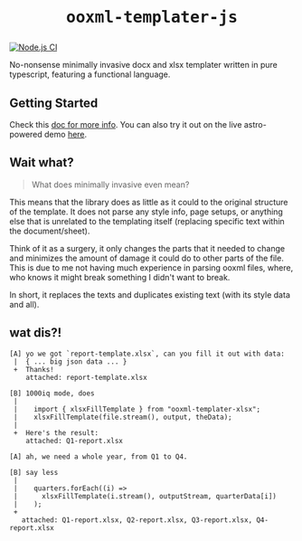 <h1 align=center><pre>ooxml-templater-js</pre></h1>

[![Node.js CI](https://github.com/iyxan23/ooxml-templater-js/actions/workflows/node.js.yml/badge.svg)](https://github.com/iyxan23/ooxml-templater-js/actions/workflows/node.js.yml)

No-nonsense minimally invasive docx and xlsx templater written in pure
typescript, featuring a functional language.

## Getting Started

Check this [doc for more info](docs/getting-started.md). You can also try it out
on the live astro-powered demo [here](https://iyxan23.github.io/ooxml-templater-js/).

## Wait what?

> What does minimally invasive even mean?

This means that the library does as little as it could to the original structure
of the template. It does not parse any style info, page setups, or anything else
that is unrelated to the templating itself (replacing specific text within the
document/sheet).

Think of it as a surgery, it only changes the parts that it needed to change
and minimizes the amount of damage it could do to other parts of the file. This
is due to me not having much experience in parsing ooxml files, where, who knows
it might break something I didn't want to break.

In short, it replaces the texts and duplicates existing text (with its style
data and all).

## wat dis?!

```
[A] yo we got `report-template.xlsx`, can you fill it out with data:
 |  { ... big json data ... }
 +  Thanks!
    attached: report-template.xlsx

[B] 1000iq mode, does
 |
 |    import { xlsxFillTemplate } from "ooxml-templater-xlsx";
 |    xlsxFillTemplate(file.stream(), output, theData);
 |
 +  Here's the result:
    attached: Q1-report.xlsx

[A] ah, we need a whole year, from Q1 to Q4.

[B] say less
 |
 |    quarters.forEach((i) =>
 |      xlsxFillTemplate(i.stream(), outputStream, quarterData[i])
 |    );
 +
   attached: Q1-report.xlsx, Q2-report.xlsx, Q3-report.xlsx, Q4-report.xlsx
```
